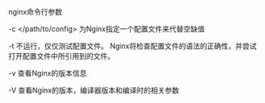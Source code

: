 nginx命令行参数

-c </path/to/config>
为Nginx指定一个配置文件来代替空缺值

-t
不运行，仅仅测试配置文件。
Nginx将检查配置文件的语法的正确性，并尝试打开配置文件中所引用到的文件。

-v
查看Nginx的版本信息

-V
查看Nginx的版本，编译器版本和编译时的相关参数

